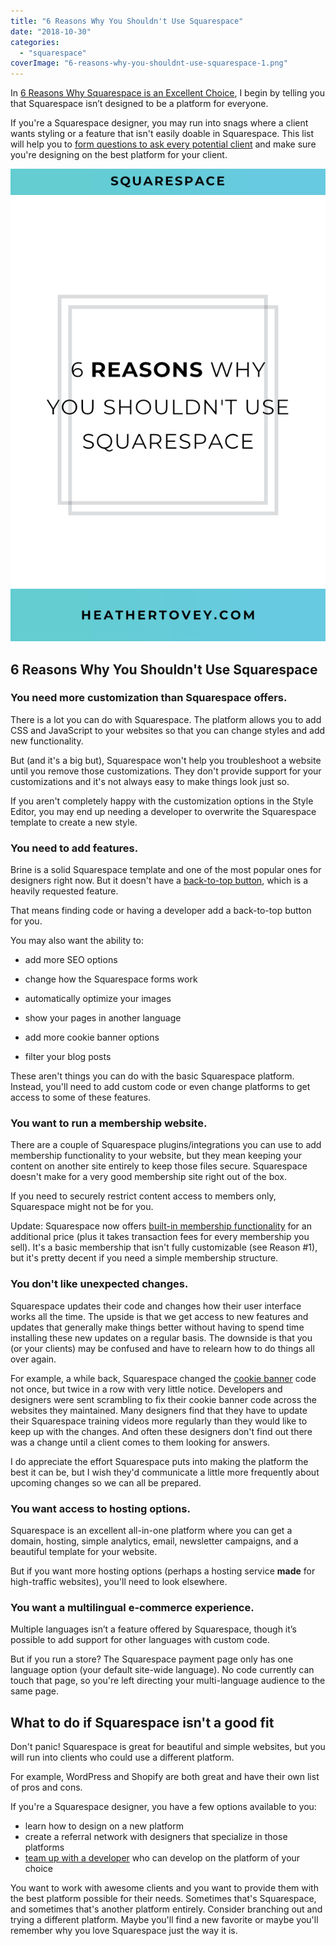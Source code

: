 ```yaml
---
title: "6 Reasons Why You Shouldn't Use Squarespace"
date: "2018-10-30"
categories: 
  - "squarespace"
coverImage: "6-reasons-why-you-shouldnt-use-squarespace-1.png"
---
```


In [6 Reasons Why Squarespace is an Excellent Choice](https://heathertovey.com/blog/choose-squarespace), I begin by telling you that Squarespace isn’t designed to be a platform for everyone.

If you're a Squarespace designer, you may run into snags where a client wants styling or a feature that isn't easily doable in Squarespace. This list will help you to [form questions to ask every potential client](https://heathertovey.com/blog/before-designing-your-website) and make sure you're designing on the best platform for your client.

![ 6 Reasons Why You Shouldn’t Use Squarespace ](./images/6-reasons-why-you-shouldnt-use-squarespace.png)

## 6 Reasons Why You Shouldn't Use Squarespace

### You need more customization than Squarespace offers.

There is a lot you can do with Squarespace. The platform allows you to add CSS and JavaScript to your websites so that you can change styles and add new functionality.

But (and it's a big but), Squarespace won't help you troubleshoot a website until you remove those customizations. They don't provide support for your customizations and it's not always easy to make things look just so.

If you aren't completely happy with the customization options in the Style Editor, you may end up needing a developer to overwrite the Squarespace template to create a new style.

### You need to add features.

Brine is a solid Squarespace template and one of the most popular ones for designers right now. But it doesn't have a [back-to-top button](https://heathertovey.com/blog/floating-back-to-top-button), which is a heavily requested feature.

That means finding code or having a developer add a back-to-top button for you.

You may also want the ability to:

- add more SEO options
    
- change how the Squarespace forms work
    
- automatically optimize your images
    
- show your pages in another language
    
- add more cookie banner options
    
- filter your blog posts
    

These aren't things you can do with the basic Squarespace platform. Instead, you'll need to add custom code or even change platforms to get access to some of these features.

### You want to run a membership website.

There are a couple of Squarespace plugins/integrations you can use to add membership functionality to your website, but they mean keeping your content on another site entirely to keep those files secure. Squarespace doesn't make for a very good membership site right out of the box.

If you need to securely restrict content access to members only, Squarespace might not be for you.

Update: Squarespace now offers [built-in membership functionality](https://www.squarespace.com/ecommerce/membership-sites) for an additional price (plus it takes transaction fees for every membership you sell). It's a basic membership that isn't fully customizable (see Reason #1), but it's pretty decent if you need a simple membership structure.

### You don't like unexpected changes.

Squarespace updates their code and changes how their user interface works all the time. The upside is that we get access to new features and updates that generally make things better without having to spend time installing these new updates on a regular basis. The downside is that you (or your clients) may be confused and have to relearn how to do things all over again.

For example, a while back, Squarespace changed the [cookie banner](https://heathertovey.com/blog/how-to-customize-the-squarespace-cookie-banner) code not once, but twice in a row with very little notice. Developers and designers were sent scrambling to fix their cookie banner code across the websites they maintained. Many designers find that they have to update their Squarespace training videos more regularly than they would like to keep up with the changes. And often these designers don't find out there was a change until a client comes to them looking for answers.

I do appreciate the effort Squarespace puts into making the platform the best it can be, but I wish they'd communicate a little more frequently about upcoming changes so we can all be prepared.

### You want access to hosting options.

Squarespace is an excellent all-in-one platform where you can get a domain, hosting, simple analytics, email, newsletter campaigns, and a beautiful template for your website.

But if you want more hosting options (perhaps a hosting service **made** for high-traffic websites), you'll need to look elsewhere.

### You want a multilingual e-commerce experience.

Multiple languages isn’t a feature offered by Squarespace, though it’s possible to add support for other languages with custom code.

But if you run a store? The Squarespace payment page only has one language option (your default site-wide language). No code currently can touch that page, so you're left directing your multi-language audience to the same page.

## What to do if Squarespace isn't a good fit

Don't panic! Squarespace is great for beautiful and simple websites, but you will run into clients who could use a different platform.

For example, WordPress and Shopify are both great and have their own list of pros and cons.

If you're a Squarespace designer, you have a few options available to you:

- learn how to design on a new platform
- create a referral network with designers that specialize in those platforms
- [team up with a developer](https://heathertovey.com/blog/5-benefits-with-a-developer) who can develop on the platform of your choice

You want to work with awesome clients and you want to provide them with the best platform possible for their needs. Sometimes that's Squarespace, and sometimes that's another platform entirely. Consider branching out and trying a different platform. Maybe you'll find a new favorite or maybe you'll remember why you love Squarespace just the way it is.